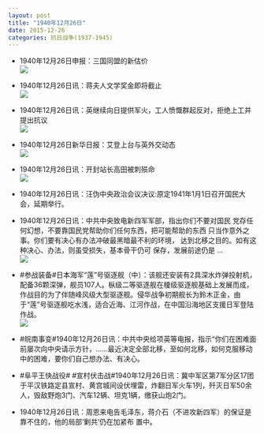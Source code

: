 ```yaml
---
layout: post
title: "1940年12月26日"
date: 2015-12-26
categories: 抗日战争(1937-1945)
---
```


<meta name="referrer" content="no-referrer" />

- 1940年12月26日申报：三国同盟的新估价 <br/><img src="https://ww2.sinaimg.cn/large/aca367d8jw1ezdha3e7cij20r30yl1f6.jpg" />

- 1940年12月26日讯：蒋夫人文学奖金即将截止 <br/><img src="https://ww4.sinaimg.cn/large/aca367d8jw1ezdfjkvwf8j206l062mxg.jpg" />

- 1940年12月26日讯：英继续向日提供军火，工人愤慨群起反对，拒绝上工并提出抗议 <br/><img src="https://ww2.sinaimg.cn/large/aca367d8jw1ezddt0s8dfj20h80bfdhm.jpg" />

- 1940年12月26日新华日报：艾登上台与英外交动态 <br/><img src="https://ww1.sinaimg.cn/large/aca367d8jw1ezdc2igbn1j210q0i37b6.jpg" />

- 1940年12月26日讯：开封站长高田被刺殒命 <br/><img src="https://ww2.sinaimg.cn/large/aca367d8jw1ezd6vgqyhwj206k06wdgh.jpg" />

- 1940年12月26日讯：汪伪中央政治会议决议:原定1941年1月1日召开国民大 会，延期举行。 

- 1940年12月26日讯：中共中央致电新四军军部，指出你们不要对国民 党存任何幻想，不要靠国民党帮助你们任何东西，把可能帮助的东西 只当作意外之事。你们要有决心有办法冲破最黑暗最不利的环境， 达到北移之目的。如有这种决心、办法，则虽受损失，基本骨干仍可 保存，发展前途仍是 ...  <br/><img src="https://ww1.sinaimg.cn/large/aca367d8jw1ezcvw7jnbcj20c80bxmyq.jpg" />

- #参战装备#日本海军“莲”号驱逐舰（中）：该舰还安装有2具深水炸弹投射机，配备36颗深弹，舰员107人。枞级二等驱逐舰在榎级驱逐舰基础上发展而成，作战目的为了伴随峰风级大型驱逐舰。侵华战争初期舰长为鈴木正金，由于“莲”号驱逐舰吃水浅，适合近海、江河作战，在中国沿海地区支援日军登陆作战。 <br/><img src="https://ww1.sinaimg.cn/large/aca367d8jw1ezctuyewlfj20m80f10ur.jpg" />

- #皖南事变#1940年12月26日讯：中共中央给项英等电报，指示“你们在困难面前屡次向中央请示方针，……最近决定全部北移，至如何北移，如何克服移动中的困难，要你们自己想办法、有决心。 

- #阜平王快战役# #宣村伏击战#1940年12月26日讯：冀中军区第7军分区17团于平汉铁路定县宣村、黄宫城间设伏埋雷，炸翻日军火车1列，歼灭日军50余人，毁敌野炮3门、汽车12辆、坦克1辆，缴获山炮2门。 

- 1940年12月26日讯：周恩来电告毛泽东，蒋介石（不进攻新四军）的保证是靠不住的，他的局部‘剿共’仍在加紧布 置中。 

